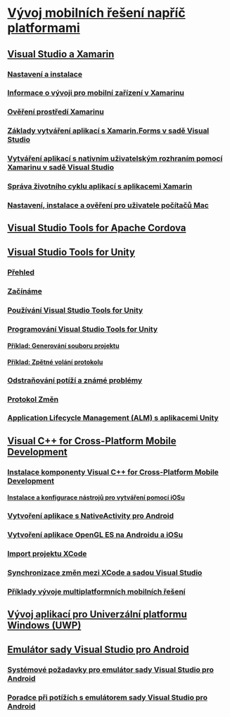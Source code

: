 # [Vývoj mobilních řešení napříč platformami](cross-platform-mobile-development-in-visual-studio.md)
## [Visual Studio a Xamarin](visual-studio-and-xamarin.md)
### [Nastavení a instalace](setup-and-install.md)
### [Informace o vývoji pro mobilní zařízení v Xamarinu](learn-about-mobile-development-with-xamarin.md)
### [Ověření prostředí Xamarinu](verify-your-xamarin-environment.md)
### [Základy vytváření aplikací s Xamarin.Forms v sadě Visual Studio](learn-app-building-basics-with-xamarin-forms-in-visual-studio.md)
### [Vytváření aplikací s nativním uživatelským rozhraním pomocí Xamarinu v sadě Visual Studio](build-apps-with-native-ui-using-xamarin-in-visual-studio.md)
### [Správa životního cyklu aplikací s aplikacemi Xamarin](application-lifecycle-management-alm-with-xamarin-apps.md)
### [Nastavení, instalace a ověření pro uživatele počítačů Mac](setup-install-and-verifications-for-mac-users.md)
## [Visual Studio Tools for Apache Cordova](visual-studio-tools-for-apache-cordova.md)
## [Visual Studio Tools for Unity](visual-studio-tools-for-unity.md)
### [Přehled](overview-of-visual-studio-tools-for-unity.md)
### [Začínáme](getting-started-with-visual-studio-tools-for-unity.md)
### [Používání Visual Studio Tools for Unity](using-visual-studio-tools-for-unity.md)
### [Programování Visual Studio Tools for Unity](programming-visual-studio-tools-for-unity.md)
#### [Příklad: Generování souboru projektu](customize-project-files-created-by-vstu.md)
#### [Příklad: Zpětné volání protokolu](share-the-unity-log-callback-with-vstu.md)
### [Odstraňování potíží a známé problémy](troubleshooting-and-known-issues-visual-studio-tools-for-unity.md)
### [Protokol Změn](change-log-visual-studio-tools-for-unity.md)
### [Application Lifecycle Management (ALM) s aplikacemi Unity](application-lifecycle-management-alm-with-unity-apps.md)
## [Visual C++ for Cross-Platform Mobile Development](visual-cpp-for-cross-platform-mobile-development.md)
### [Instalace komponenty Visual C++ for Cross-Platform Mobile Development](install-visual-cpp-for-cross-platform-mobile-development.md)
#### [Instalace a konfigurace nástrojů pro vytváření pomocí iOSu](install-and-configure-tools-to-build-using-ios.md)
### [Vytvoření aplikace s NativeActivity pro Android](create-an-android-native-activity-app.md)
### [Vytvoření aplikace OpenGL ES na Androidu a iOSu](build-an-opengl-es-application-on-android-and-ios.md)
### [Import projektu XCode](import-an-xcode-project.md)
### [Synchronizace změn mezi XCode a sadou Visual Studio](sync-changes-between-xcode-and-visual-studio.md)
### [Příklady vývoje multiplatformních mobilních řešení](cross-platform-mobile-development-examples.md)
## [Vývoj aplikací pro Univerzální platformu Windows (UWP)](develop-apps-for-the-universal-windows-platform-uwp.md)
## [Emulátor sady Visual Studio pro Android](visual-studio-emulator-for-android.md)
### [Systémové požadavky pro emulátor sady Visual Studio pro Android](system-requirements-for-the-visual-studio-emulator-for-android.md)
### [Poradce při potížích s emulátorem sady Visual Studio pro Android](troubleshooting-the-visual-studio-emulator-for-android.md)
